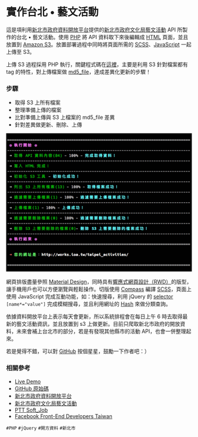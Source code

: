 # 實作台北 • 藝文活動

這是項利用[新北市政府資料開放平台](http://data.ntpc.gov.tw/)提供的[新北市政府文化局藝文活動](http://data.ntpc.gov.tw/od/detail?oid=781B822E-214A-4B9A-B4DB-32C9F4626D98) API 所製作的台北 • 藝文活動。使用 [PHP](https://zh.wikipedia.org/zh-tw/PHP) 將 API 資料取下來後編輯成 [HTML](https://zh.wikipedia.org/zh-tw/HTML) 頁面，並且放置到 [Amazon S3](https://aws.amazon.com/tw/s3/)。放置部署過程中同時將頁面所需的 [SCSS](https://zh.wikipedia.org/wiki/%E5%B1%82%E5%8F%A0%E6%A0%B7%E5%BC%8F%E8%A1%A8)、[JavaScript](https://zh.wikipedia.org/wiki/JavaScript) 一起上傳至 S3。

上傳 S3 過程採用 PHP 執行，關鍵程式碼在[這裡](https://github.com/comdan66/taipei_activities/blob/master/cmd/put.php)，主要是利用 S3 針對檔案都有 tag 的特性，對上傳檔案做 [md5_file](http://php.net/manual/en/function.md5-file.php)，達成差異化更新的步驟！

### 步驟
* 取得 S3 上所有檔案
* 整理準備上傳的檔案
* 比對準備上傳與 S3 上檔案的 md5_file 差異
* 針對差異做更新、刪除、上傳

![使用 php 將 API 資料取下來後編輯成 HTML 頁面，並且放置到 Amazon S3。放置部署過程中同時將頁面所需的 css、JavaScript，並且一起上傳至 S3](img/001.jpg)

網頁排版盡量參照 [Material Design](https://material.google.com/)，同時具有[響應式網頁設計（RWD）](http://www.ibest.tw/page01.php)的版型，讓手機用戶也可以方便瀏覽與輕鬆操作。切版使用 [Compass](http://compass-style.org/) 編譯 [SCSS](http://sass-lang.com/)，頁面上使用 JavaScript 完成互動功能，如：快速搜尋，利用 jQuery 的 [selector](https://api.jquery.com/category/selectors/) `[name*="value"]` 完成模糊搜尋，並且利用網址的 [Hash](http://www.w3schools.com/jsref/prop_loc_hash.asp) 來做分類查詢。

依據資料開放平台上表示每天會更新，所以系統排程會在每日上午 6 時去取得最新的藝文活動資訊，並且放置到 s3 上做更新。目前只爬取新北市政府的開放資料，未來會補上台北市的部分，若是有發現其他縣市的活動 API，也會一併整理起來。

若是覺得不錯，可以對 [GitHub](https://github.com/comdan66/taipei_activities) 按個星星，鼓勵一下作者吧：）

### 相關參考
* [Live Demo](https://works.ioa.tw/taipei_activities/index.html)
* [GitHub 原始碼](https://github.com/comdan66/activities.taipei)
* [新北市政府資料開放平台](http://data.ntpc.gov.tw/)
* [新北市政府文化局藝文活動](http://data.ntpc.gov.tw/od/detail?oid=781B822E-214A-4B9A-B4DB-32C9F4626D98)
* [PTT Soft_Job](https://www.ptt.cc/bbs/Soft_Job/M.1467160346.A.EE9.html)
* [Facebook Front-End Developers Taiwan](https://www.facebook.com/groups/f2e.tw/permalink/1020671314636900/)

`#PHP` `#jQuery` `#開方資料` `#新北市`